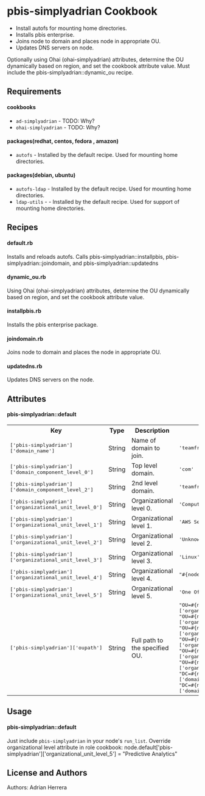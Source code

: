 pbis-simplyadrian Cookbook
=====================
 - Install autofs for mounting home directories.
 - Installs pbis enterprise.
 - Joins node to domain and places node in appropriate OU.
 - Updates DNS servers on node.

Optionally using Ohai (ohai-simplyadrian) attributes, determine the OU dynamically based on region, and set the cookbook
attribute value. Must include the pbis-simplyadrian::dynamic_ou recipe.

Requirements
------------
#### cookbooks
- `ad-simplyadrian` - TODO: Why?
- `ohai-simplyadrian` - TODO: Why?

#### packages(redhat, centos, fedora , amazon)
- `autofs` - Installed by the default recipe. Used for mounting home directories.

#### packages(debian, ubuntu)
- `autofs-ldap` - Installed by the default recipe. Used for mounting home directories.
- `ldap-utils` - - Installed by the default recipe. Used for support of mounting home directories.


Recipes
-------
#### default.rb
Installs and reloads autofs.
Calls pbis-simplyadrian::installpbis, pbis-simplyadrian::joindomain, and pbis-simplyadrian::updatedns

#### dynamic_ou.rb
Using Ohai (ohai-simplyadrian) attributes, determine the OU dynamically based on region, and set the cookbook attribute value.

#### installpbis.rb
Installs the pbis enterprise package.

#### joindomain.rb
Joins node to domain and places the node in appropriate OU.

#### updatedns.rb
Updates DNS servers on the node.

Attributes
----------
#### pbis-simplyadrian::default
<table>
  <tr>
    <th>Key</th>
    <th>Type</th>
    <th>Description</th>
    <th>Default</th>
  </tr>
  <tr>
    <td><tt>['pbis-simplyadrian']['domain_name']</tt></td>
    <td>String</td>
    <td>Name of domain to join.</td>
    <td><tt>'teamfreeze.com'</tt></td>
  </tr>
  <tr>
    <td><tt>['pbis-simplyadrian']['domain_component_level_0']</tt></td>
    <td>String</td>
    <td>Top level domain.</td>
    <td><tt>'com'</tt></td>
  </tr>
  <tr>
    <td><tt>['pbis-simplyadrian']['domain_component_level_2']</tt></td>
    <td>String</td>
    <td>2nd level domain.</td>
    <td><tt>'teamfreeze'</tt></td>
  </tr>
  <tr>
    <td><tt>['pbis-simplyadrian']['organizational_unit_level_0']</tt></td>
    <td>String</td>
    <td>Organizational level 0.</td>
    <td><tt>'Computer Accounts'</tt></td>
  </tr>
  <tr>
    <td><tt>['pbis-simplyadrian']['organizational_unit_level_1']</tt></td>
    <td>String</td>
    <td>Organizational level 1.</td>
    <td><tt>'AWS Servers'</tt></td>
  </tr>
  <tr>
    <td><tt>['pbis-simplyadrian']['organizational_unit_level_2']</tt></td>
    <td>String</td>
    <td>Organizational level 2.</td>
    <td><tt>'UnknownRegion'</tt></td>
  </tr>
  <tr>
    <td><tt>['pbis-simplyadrian']['organizational_unit_level_3']</tt></td>
    <td>String</td>
    <td>Organizational level 3.</td>
    <td><tt>'Linux'</tt></td>
  </tr>
  <tr>
    <td><tt>['pbis-simplyadrian']['organizational_unit_level_4']</tt></td>
    <td>String</td>
    <td>Organizational level 4.</td>
    <td><tt>"#{node.chef_environment}"</tt></td>
  </tr>
  <tr>
    <td><tt>['pbis-simplyadrian']['organizational_unit_level_5']</tt></td>
    <td>String</td>
    <td>Organizational level 5.</td>
    <td><tt>'One Off Servers'</tt></td>
  </tr>
  <tr>
    <td><tt>['pbis-simplyadrian']['oupath']</tt></td>
    <td>String</td>
    <td>Full path to the specified OU.</td>
    <td><tt>"OU=#{node['pbis-simplyadrian']['organizational_unit_level_5']},"\
                                                "OU=#{node['pbis-simplyadrian']['organizational_unit_level_4']},"\
                                                "OU=#{node['pbis-simplyadrian']['organizational_unit_level_3']},"\
                                                "OU=#{node['pbis-simplyadrian']['organizational_unit_level_2']},"\
                                                "OU=#{node['pbis-simplyadrian']['organizational_unit_level_1']},"\
                                                "OU=#{node['pbis-simplyadrian']['organizational_unit_level_0']},"\
                                                "DC=#{node['pbis-simplyadrian']['domain_component_level_1']},"\
                                                "DC=#{node['pbis-simplyadrian']['domain_component_level_0']}"</tt></td>
  </tr>
</table>

Usage
-----
#### pbis-simplyadrian::default
Just include `pbis-simplyadrian` in your node's `run_list`.
Override organizational level attribute in role cookbook:
node.default['pbis-simplyadrian']['organizational_unit_level_5'] = "Predictive Analytics"

License and Authors
-------------------
Authors: Adrian Herrera
